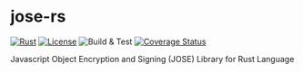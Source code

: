# jose-rs

[![Rust](https://img.shields.io/badge/Rust-v1.66.0-orange)](https://www.rust-lang.org/)
[![License](https://img.shields.io/badge/License-Apache--2.0-green)](https://github.com/aestgar62/jose-rs/blob/v0.1.0/LICENSE)
![Build & Test](https://github.com/aestgar62/ptypes/actions/workflows/rust.yml/badge.svg)
[![Coverage Status](https://coveralls.io/repos/github/aestgar62/jose-rs/badge.svg?branch=main)](https://coveralls.io/github/aestgar62/jose-rs?branch=main)

Javascript Object Encryption and Signing (JOSE) Library for Rust Language
